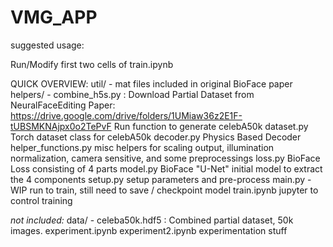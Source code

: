 # VMG_APP

suggested usage:

Run/Modify first two cells of train.ipynb

QUICK OVERVIEW:
util/
    - mat files included in original BioFace paper 
helpers/
    - combine_h5s.py : 
        Download Partial Dataset from NeuralFaceEditing Paper: https://drive.google.com/drive/folders/1UMiaw36z2E1F-tUBSMKNAjpx0o2TePvF
        Run function to generate celebA50k
dataset.py 
    Torch dataset class for celebA50k
decoder.py
    Physics Based Decoder
helper_functions.py
    misc helpers for scaling output, illumination normalization, camera sensitive, and some preprocessings
loss.py
    BioFace Loss consisting of 4 parts
model.py
    BioFace "U-Net" initial model to extract the 4 components
setup.py
    setup parameters and pre-process
main.py - WIP
    run to train, still need to save / checkpoint model
train.ipynb
    jupyter to control training

*not included:*
data/
    - celeba50k.hdf5 :
        Combined partial dataset, 50k images.
experiment.ipynb
experiment2.ipynb
    experimentation stuff

        